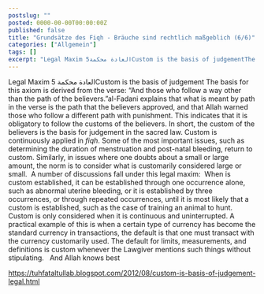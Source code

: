 ```yaml
---
postslug: ""
posted: 0000-00-00T00:00:00Z
published: false
title: "Grundsätze des Fiqh - Bräuche sind rechtlich maßgeblich (6/6)"
categories: ["Allgemein"]
tags: []
excerpt: "Legal Maxim 5العادة محكمةCustom is the basis of judgementThe basis for this axiom is derived from t..."
---
```


Legal Maxim 5
العادة محكمةCustom is the basis of judgement
The basis for this axiom is derived from the verse: “And those who follow a way other than the path of the believers.”al-Fadani explains that what is meant by path in the verse is the path that the believers approved, and that Allah warned those who follow a different path with punishment. This indicates that it is obligatory to follow the customs of the believers. In short, the custom of the believers is the basis for judgement in the sacred law. Custom is continuously applied in _fiqh_. Some of the most important issues, such as determining the duration of menstruation and post-natal bleeding, return to custom. Similarly, in issues where one doubts about a small or large amount, the norm is to consider what is customarily considered large or small. 
A number of discussions fall under this legal maxim: 
When is custom established, it can be established through one occurrence alone, such as abnormal uterine bleeding, or it is established by three occurrences, or through repeated occurrences, until it is most likely that a custom is established, such as the case of training an animal to hunt. 
Custom is only considered when it is continuous and uninterrupted. A practical example of this is when a certain type of currency has become the standard currency in transactions, the default is that one must transact with the currency customarily used. The default for limits, measurements, and definitions is custom whenever the Lawgiver mentions such things without stipulating.  
And Allah knows best

https://tuhfataltullab.blogspot.com/2012/08/custom-is-basis-of-judgement-legal.html